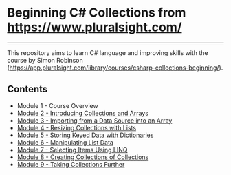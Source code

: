 # Beginning C# Collections from https://www.pluralsight.com/

------

This repository aims to learn C# language and improving skills with the course by Simon Robinson (https://app.pluralsight.com/library/courses/csharp-collections-beginning/).

## Contents

- Module 1 - Course Overview
- [Module 2 - Introducing Collections and Arrays](module_02)
- [Module 3 - Importing from a Data Source into an Array](module_03)
- [Module 4 - Resizing Collections with Lists](module_04)
- [Module 5 - Storing Keyed Data with Dictionaries](module_05)
- [Module 6 - Manipulating List Data](module_06)
- [Module 7 - Selecting Items Using LINQ](module_07)
- [Module 8 - Creating Collections of Collections](module_08)
- [Module 9 - Taking Collections Further](module_09)
